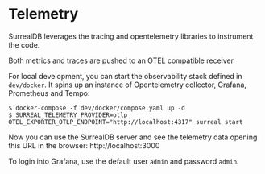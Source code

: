 # Telemetry

SurrealDB leverages the tracing and opentelemetry libraries to instrument the code.

Both metrics and traces are pushed to an OTEL compatible receiver.

For local development, you can start the observability stack defined in `dev/docker`. It spins up an instance of Opentelemetry collector, Grafana, Prometheus and Tempo:

```
$ docker-compose -f dev/docker/compose.yaml up -d
$ SURREAL_TELEMETRY_PROVIDER=otlp OTEL_EXPORTER_OTLP_ENDPOINT="http://localhost:4317" surreal start
```

Now you can use the SurrealDB server and see the telemetry data opening this URL in the browser: http://localhost:3000

To login into Grafana, use the default user `admin` and password `admin`.
